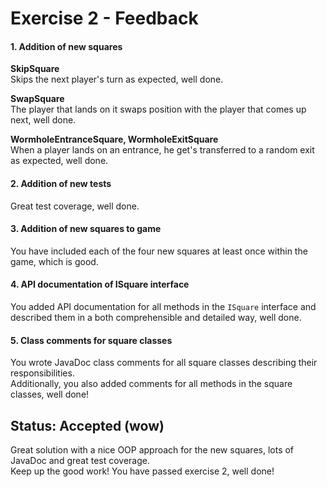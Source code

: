 # Exercise 2 - Feedback


#### 1. Addition of new squares

**SkipSquare**  
Skips the next player's turn as expected, well done.

**SwapSquare**  
The player that lands on it swaps position with the player that comes up next, well done.

**WormholeEntranceSquare, WormholeExitSquare**  
When a player lands on an entrance, he get's transferred to a random exit as expected, well done.


#### 2. Addition of new tests
Great test coverage, well done.


#### 3. Addition of new squares to game
You have included each of the four new squares at least once within the game, which is good.


#### 4. API documentation of ISquare interface
You added API documentation for all methods in the `ISquare` interface and described them in a both comprehensible and
detailed way, well done.


#### 5. Class comments for square classes
You wrote JavaDoc class comments for all square classes describing their responsibilities.  
Additionally, you also added comments for all methods in the square classes, well done!





## Status: Accepted (wow)
Great solution with a nice OOP approach for the new squares, lots of JavaDoc and great test coverage.  
Keep up the good work! You have passed exercise 2, well done!
